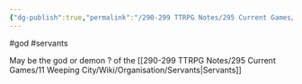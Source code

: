 ```yaml
---
{"dg-publish":true,"permalink":"/290-299 TTRPG Notes/295 Current Games/11 Weeping City/Wiki/Person/Lord of Shadow/"}
---
```



#god #servants 

May be the god or demon ? of the [[290-299 TTRPG Notes/295 Current Games/11 Weeping City/Wiki/Organisation/Servants\|Servants]]